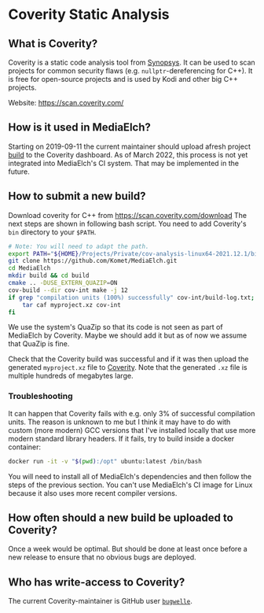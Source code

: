 # Coverity Static Analysis

## What is Coverity?

Coverity is a static code analysis tool from [Synopsys][synopsis].
It can be used to scan projects for common security flaws
(e.g. `nullptr`-dereferencing for C++). It is free for open-source projects
and is used by Kodi and other big C++ projects.

Website: https://scan.coverity.com/


## How is it used in MediaElch?

Starting on 2019-09-11 the current maintainer should upload afresh project
[build][newcoverity] to the Coverity dashboard.
As of March 2022, this process is not yet integrated into MediaElch's CI
system. That may be implemented in the future.


## How to submit a new build?

Download coverity for C++ from <https://scan.coverity.com/download>
The next steps are shown in following bash script. You need to add Coverity's
`bin` directory to your `$PATH`.

```sh
# Note: You will need to adapt the path.
export PATH="${HOME}/Projects/Private/cov-analysis-linux64-2021.12.1/bin/:${PATH}"
git clone https://github.com/Komet/MediaElch.git
cd MediaElch
mkdir build && cd build
cmake .. -DUSE_EXTERN_QUAZIP=ON
cov-build --dir cov-int make -j 12
if grep "compilation units (100%) successfully" cov-int/build-log.txt; then
    tar caf myproject.xz cov-int
fi
```

We use the system's QuaZip so that its code is not seen as part of MediaElch
by Coverity.  Maybe we should add it but as of now we assume that QuaZip is
fine.

Check that the Coverity build was successful and if it was then upload the
generated `myproject.xz` file to [Coverity][newcoverity].  Note that the
generated `.xz` file is multiple hundreds of megabytes large.


### Troubleshooting

It can happen that Coverity fails with e.g. only 3% of successful compilation
units.  The reason is unknown to me but I think it may have to do with custom
(more modern) GCC versions that I've installed locally that use more modern
standard library headers.  If it fails, try to build inside a docker container:

```sh
docker run -it -v "$(pwd):/opt" ubuntu:latest /bin/bash
```

You will need to install all of MediaElch's dependencies and then follow the
steps of the previous section.  You can't use MediaElch's CI image for Linux
because it also uses more recent compiler versions.


## How often should a new build be uploaded to Coverity?

Once a week would be optimal. But should be done at least once before a new
release to ensure that no obvious bugs are deployed.


## Who has write-access to Coverity?

The current Coverity-maintainer is GitHub user
[`bugwelle`](https://github.com/bugwelle/).


[synopsis]: https://www.synopsys.com/
[newcoverity]: https://scan.coverity.com/projects/komet-mediaelch/builds/new
